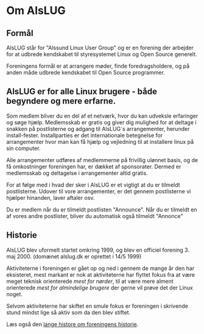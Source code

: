 # Om AlsLUG

## Formål
AlsLUG står for "Alssund Linux User Group" og er en forening der arbejder for at udbrede kendskabet til styresystemet Linux og 
Open Source generelt.

Foreningens formål er at arrangere møder, finde foredragsholdere, og på anden måde udbrede kendskabet til Open Source 
programmer.

## AlsLUG er for alle Linux brugere - både begyndere og mere erfarne.
Som medlem bliver du en del af et netværk, hvor du kan udveksle erfaringer og søge hjælp. Medlemsskab er gratis og giver dig 
mulighed for at deltage i snakken på postlisterne og adgang til AlsLUG´s arrangementer, herunder install-fester. Installparties er 
det internationale betegnelse for arrangementer hvor man kan få hjælp og vejledning til at installere linux på sin computer.


Alle arrangementer udføres af medlemmerne på frivillig ulønnet basis, og de få omkostninger foreningen har, er dækket af 
sponsorater. Dermed er medlemsskab og deltagelse i arrangementer altid gratis.

For at følge med i hvad der sker i AlsLUG er et vigtigt at du er tilmeldt postlisterne. Udover til vore arrangementer, er det 
gennem postlisterne vi hjælper hinanden, laver aftaler osv.

Du er medlem når du er tilmeldt postlisten "Announce". Når du er tilmeldt en af vores andre postlister, bliver du automatisk 
også tilmeldt "Annonce"

## Historie
AlsLUG blev uformelt startet omkring 1999, og blev en officiel forening 3. maj 2000. (domænet alslug.dk er oprettet i 14/5 1999)

Aktiviteterne i foreningen er gået op og ned i gennem de mange år den har  eksisteret, mest markant er nok at aktiviteterne
har flyttet fokus fra at være meget teknisk orienterede _mest for nørder_, til at være mere alment orienterede
_mest for almindelige brugere_ der gerne vil prøve det der Linux noget.

Selvom aktiviteterne har skiftet en smule fokus er foreningen i skrivende stund mindst lige så aktiv som da den blev stiftet.

Læs også den <a href='/om/historie.html'>lange histore om foreningens historie</a>.
